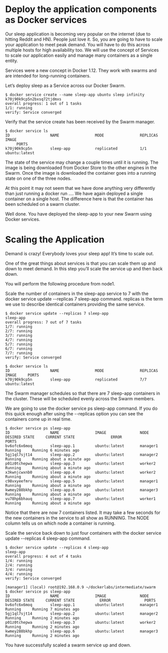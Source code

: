 # Deploy the application components as Docker services

Our sleep application is becoming very popular on the internet (due to hitting Reddit and HN). 
People just love it. So, you are going to have to scale your application to meet peak demand. 
You will have to do this across multiple hosts for high availability too. 
We will use the concept of Services to scale our application easily and manage many containers as a single entity.

Services were a new concept in Docker 1.12. They work with swarms and are intended for long-running containers.

Let’s deploy sleep as a Service across our Docker Swarm.



```
$ docker service create --name sleep-app ubuntu sleep infinity
k70j90k9cp5n2bxsq72tjdmxs
overall progress: 1 out of 1 tasks
1/1: running
verify: Service converged
```

Verify that the service create has been received by the Swarm manager.

```
$ docker service ls
ID                  NAME                MODE                REPLICAS            IMAGE
     PORTS
k70j90k9cp5n        sleep-app           replicated          1/1                 ubuntu:latest

```

The state of the service may change a couple times until it is running. The image is being downloaded from Docker Store to the other engines in the Swarm. Once the image is downloaded the container goes into a running state on one of the three nodes.

At this point it may not seem that we have done anything very differently than just running a docker run .... We have again deployed a single container on a single host. The difference here is that the container has been scheduled on a swarm cluster.

Well done. You have deployed the sleep-app to your new Swarm using Docker services.


# Scaling the Application

Demand is crazy! Everybody loves your sleep app! It’s time to scale out.

One of the great things about services is that you can scale them up and down to meet demand. In this step you’ll scale the service up and then back down.

You will perform the following procedure from node1.

Scale the number of containers in the sleep-app service to 7 with the docker service update --replicas 7 sleep-app command. replicas is the term we use to describe identical containers providing the same service.

```
$ docker service update --replicas 7 sleep-app
sleep-app
overall progress: 7 out of 7 tasks
1/7: running
2/7: running
3/7: running
4/7: running
5/7: running
6/7: running
7/7: running
verify: Service converged
```

```
$ docker service ls
ID                  NAME                MODE                REPLICAS            IMAGE     PORTS
k70j90k9cp5n        sleep-app           replicated          7/7                 ubuntu:latest
```

The Swarm manager schedules so that there are 7 sleep-app containers in the cluster. These will be scheduled evenly across the Swarm members.

We are going to use the docker service ps sleep-app command. If you do this quick enough after using the --replicas option you can see the containers come up in real time.

```
$ docker service ps sleep-app
ID                  NAME                IMAGE               NODE                DESIRED STATE     CURRENT STATE                ERROR               PORTS
bv6ofc6x6moq        sleep-app.1         ubuntu:latest       manager1            Running     Running 6 minutes ago
5gj1ql7sjt14        sleep-app.2         ubuntu:latest       manager2            Running     Running about a minute ago
p01z0tchepwa        sleep-app.3         ubuntu:latest       worker2             Running     Running about a minute ago
x3kwnjcwxnb0        sleep-app.4         ubuntu:latest       worker2             Running     Running about a minute ago
c98vxyeefmru        sleep-app.5         ubuntu:latest       manager1            Running     Running about a minute ago
kwmey288bkhp        sleep-app.6         ubuntu:latest       manager3            Running     Running about a minute ago
vu78hp6bhauq        sleep-app.7         ubuntu:latest       worker1             Running     Running about a minute ago
```

Notice that there are now 7 containers listed. It may take a few seconds for the new containers in the service to all show as RUNNING. The NODE column tells us on which node a container is running.

Scale the service back down to just four containers with the docker service update --replicas 4 sleep-app command.

```
$ docker service update --replicas 4 sleep-app
sleep-app
overall progress: 4 out of 4 tasks
1/4: running
2/4: running
3/4: running
4/4: running
verify: Service converged
```

```
[manager1] (local) root@192.168.0.9 ~/dockerlabs/intermediate/swarm
$ docker service ps sleep-app
ID                  NAME                IMAGE               NODE                DESIRED STATE     CURRENT STATE           ERROR               PORTS
bv6ofc6x6moq        sleep-app.1         ubuntu:latest       manager1            Running     Running 7 minutes ago
5gj1ql7sjt14        sleep-app.2         ubuntu:latest       manager2            Running     Running 2 minutes ago
p01z0tchepwa        sleep-app.3         ubuntu:latest       worker2             Running     Running 2 minutes ago
kwmey288bkhp        sleep-app.6         ubuntu:latest       manager3            Running     Running 2 minutes ago
```

You have successfully scaled a swarm service up and down.


